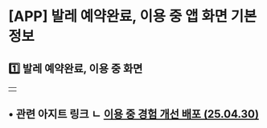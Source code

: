 # [APP] 발레 예약완료, 이용 중 앱 화면 기본정보

**1️⃣ 발레 예약완료, 이용 중 화면**
------------------------

|  |
| --- |
|  |

**• 관련 아지트 링크 ㄴ [이용 중 경험 개선 배포 (25.04.30)](https://ext.agit.in/g/300017093/wall/428232292)**
--------------------------------------------------------------------------------------------